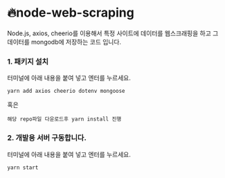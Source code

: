# 🔥node-web-scraping
Node.js, axios, cheerio를 이용해서 특정 사이트에 데이터를 웹스크래핑을 하고 그 데이터를 mongodb에 저장하는 코드 입니다.

### 1. 패키지 설치
터미널에 아래 내용을 붙여 넣고 엔터를 누르세요.
```
yarn add axios cheerio dotenv mongoose
```
혹은
```
해당 repo파일 다운로드후 yarn install 진행
```

### 2. 개발용 서버 구동합니다.
터미널에 아래 내용을 붙여 넣고 엔터를 누르세요.
```
yarn start
```
